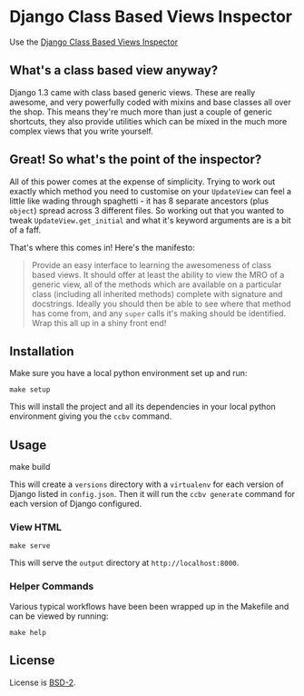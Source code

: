 Django Class Based Views Inspector
==================================

Use the [Django Class Based Views Inspector](http://ccbv.co.uk/)

What's a class based view anyway?
---------------------------------

Django 1.3 came with class based generic views. These are really awesome, and
very powerfully coded with mixins and base classes all over the shop. This
means they're much more than just a couple of generic shortcuts, they also
provide utilities which can be mixed in the much more complex views that you
write yourself.

Great! So what's the point of the inspector?
--------------------------------------------

All of this power comes at the expense of simplicity. Trying to work out
exactly which method you need to customise on your `UpdateView` can feel a
little like wading through spaghetti - it has 8 separate ancestors (plus
`object`) spread across 3 different files. So working out that you wanted to
tweak `UpdateView.get_initial` and what it's keyword arguments are is a bit of
a faff.

That's where this comes in! Here's the manifesto:

> Provide an easy interface to learning the awesomeness of class based views.
> It should offer at least the ability to view the MRO of a generic view, all
> of the methods which are available on a particular class (including all
> inherited methods) complete with signature and docstrings. Ideally you should
> then be able to see where that method has come from, and any `super` calls
> it's making should be identified. Wrap this all up in a shiny front end!


Installation
------------
Make sure you have a local python environment set up and run:

    make setup

This will install the project and all its dependencies in your local python
environment giving you the `ccbv` command.


## Usage

  make build

This will create a `versions` directory with a `virtualenv` for each version of
Django listed in `config.json`.
Then it will run the `ccbv generate` command for each version of Django
configured.


### View HTML

    make serve

This will serve the `output` directory at `http://localhost:8000`.


### Helper Commands
Various typical workflows have been been wrapped up in the Makefile and can
be viewed by running:

    make help


License
--------
License is [BSD-2](http://opensource.org/licenses/BSD-2-Clause).

